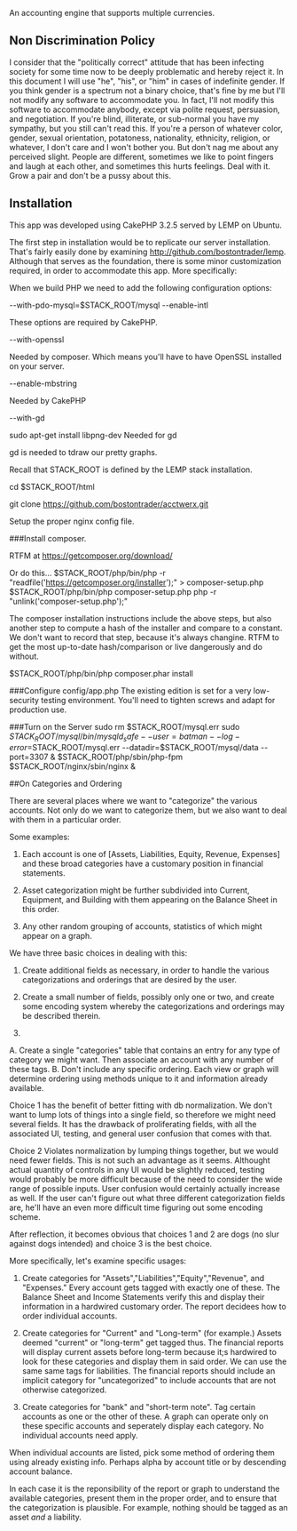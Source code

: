 An accounting engine that supports multiple currencies.

## Non Discrimination Policy

I consider that the "politically correct" attitude that has been infecting society for some time now to be deeply problematic and hereby reject it. In this document I will use "he", "his", or "him" in cases of indefinite gender. If you think gender is a spectrum not a binary choice, that's fine by me but I'll not modify any software to accommodate you. In fact, I'll not modify this software to accommodate anybody, except via polite request, persuasion, and negotiation.  If you're blind, illiterate, or sub-normal you have my sympathy, but you still can't read this.  If you're a person of whatever color, gender, sexual orientation, potatoness, nationality, ethnicity, religion, or whatever, I don't care and I won't bother you.  But don't nag me about any perceived slight.  People are different, sometimes we like to point fingers and laugh at each other, and sometimes this hurts feelings.  Deal with it. Grow a pair and don't be a pussy about this.

## Installation

This app was developed using CakePHP 3.2.5 served by LEMP on Ubuntu.

The first step in installation would be to replicate our server installation.  That's fairly easily done by 
examining http://github.com/bostontrader/lemp. Although that serves as the foundation, there is some minor 
customization required, in order to accommodate this app.  More specifically:

When we build PHP we need to add the following configuration options:

--with-pdo-mysql=$STACK_ROOT/mysql
--enable-intl

These options are required by CakePHP.

--with-openssl

Needed by composer. Which means you'll have to have OpenSSL installed on your server.

--enable-mbstring

Needed by CakePHP

--with-gd

sudo apt-get install libpng-dev Needed for gd

gd is needed to tdraw our pretty graphs.



Recall that STACK_ROOT is defined by the LEMP stack installation.

cd $STACK_ROOT/html

git clone https://github.com/bostontrader/acctwerx.git

Setup the proper nginx config file.

###Install composer.

RTFM at https://getcomposer.org/download/

Or do this...
$STACK_ROOT/php/bin/php -r "readfile('https://getcomposer.org/installer');" > composer-setup.php
$STACK_ROOT/php/bin/php composer-setup.php
php -r "unlink('composer-setup.php');"

The composer installation instructions include the above steps, but also another step to compute a hash
of the installer and compare to a constant.  We don't want to record that step, because it's always changine.
RTFM to get the most up-to-date hash/comparison or live dangerously and do without.

$STACK_ROOT/php/bin/php composer.phar install

###Configure config/app.php
The existing edition is set for a very low-security testing
environment.  You'll need to tighten screws and adapt for production use.
  
###Turn on the Server
sudo rm $STACK_ROOT/mysql.err
sudo $STACK_ROOT/mysql/bin/mysqld_safe --user=batman --log-error=$STACK_ROOT/mysql.err --datadir=$STACK_ROOT/mysql/data --port=3307 &
$STACK_ROOT/php/sbin/php-fpm
$STACK_ROOT/nginx/sbin/nginx &

##On Categories and Ordering

There are several places where we want to "categorize" the various accounts. Not only
do we want to categorize them, but we also want to deal with them in a particular order.

Some examples:

1. Each account is one of [Assets, Liabilities, Equity, Revenue, Expenses] and these broad categories have a customary position in financial statements.

2. Asset categorization might be further subdivided into Current, Equipment, and Building with them
appearing on the Balance Sheet in this order.

3. Any other random grouping of accounts, statistics of which might appear on a graph.

We have three basic choices in dealing with this:

1. Create additional fields as necessary, in order to handle the various categorizations and orderings that are desired by the user.

2. Create a small number of fields, possibly only one or two, and create some encoding system whereby the categorizations and orderings may be described therein.

3.

 A. Create a single "categories" table that contains an entry for any type of category we might want.  Then associate an account with any number of these tags.
 B. Don't include any specific ordering.  Each view or graph will determine ordering using methods unique to it and information already available.

Choice 1 has the benefit of better fitting with db normalization.  We don't want to lump lots of things into a single field,
so therefore we might need several fields.  It has the drawback of proliferating fields, with all the associated UI, testing, and general user confusion that comes with that.

Choice 2 Violates normalization by lumping things together, but we would need fewer fields.  This is not such an advantage as it seems.  Althought actual quantity of controls in any UI would be slightly reduced, testing would probably be more difficult because of the need to consider the wide range of possible inputs.  User confusion would certainly actually increase as well.  If the user can't figure out what three different categorization fields are, he'll have an even more difficult time figuring out some encoding scheme.

After reflection, it becomes obvious that choices 1 and 2 are dogs (no slur against dogs intended) and choice 3 is the best choice.

More specifically, let's examine specific usages:

1. Create categories for "Assets","Liabilities","Equity","Revenue", and "Expenses."  Every account gets tagged with exactly one of these.  The Balance Sheet and Income Statements verify this and display their information in a hardwired customary order.  The report decidees how to order individual accounts.

2. Create categories for "Current" and "Long-term" (for example.)  Assets deemed "current" or "long-term" get tagged thus.  The financial reports will display current assets before long-term because it;s hardwired to look for these categories and display them in said order.  We can use the same same tags for liabilities. The financial reports should include an implicit category for "uncategorized" to include accounts that are not otherwise categorized.

3. Create categories for "bank" and "short-term note".  Tag certain accounts as one or the other of these.  A graph can operate only on these specific accounts and seperately display each category.  No individual accounts need apply.

When individual accounts are listed, pick some method of ordering them using already existing info.  Perhaps alpha by account title or by descending account balance.

In each case it is the reponsibility of the report or graph to understand the available categories, present them in the proper order, and to ensure that the categorization is plausible. For example, nothing should be tagged as an asset _and_ a liability.
